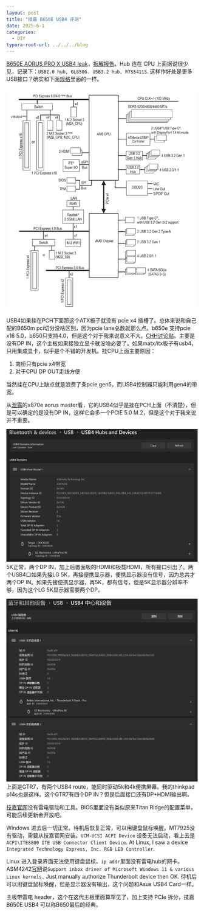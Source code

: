 ```yaml
---
layout: post
title: "技嘉 B650E USB4 评测"
date: 2025-6-1
categories:
  - DIY
typora-root-url: ../../../blog
---
```


[B650E AORUS PRO X USB4 leak](https://unikoshardware.com/2024/06/gigabyte-b650e-aorus-and-x870e-leak.html)，[拆解报告](https://post.smzdm.com/p/am3px0zz/)。Hub 连在 CPU 上面据说很少见，记录下：`USB2.0 hub, GL850G. USB3.2 hub, RTS5411S`. 这样作好处是更多USB接口？确实和下面[规格](https://www.aorus.com/zh-tw/motherboards/b650e-aorus-pro-x-usb4-rev-10/Specification)里面的一样。

![block](/images/2025/b650e-usb4.png)

USB4如果挂在PCH下面那这个ATX板子就没有 pcie x4 插槽了。总体来说和自己配的B650m pci切分没啥区别，因为pcie lane总数就那么点。b650e 支持pcie x16 5.0，b650只支持4.0，但是这个对于我来说意义不大。[CHH讨论贴](https://www.chiphell.com/thread-2618079-1-3.html)。主要是没有DP IN，这个主板如果接独立显卡就没啥必要了。如果matx/itx板子有usb4，只用集成显卡，似乎是个不错的开发机。挂CPU上面主要原因：
1. 南桥只有pcie x4带宽
2. 对于CPU DP OUT走线方便

当然挂在CPU上缺点就是浪费了条pcie gen5，而USB4控制器只能利用gen4的带宽。

从[泄露](https://www.4gamers.com.tw/news/detail/64969/gigabyte-x870e-aorus-master-ppt-leaks-amd-ryzen-9000-spec)的x870e aorus master看，它的USB4似乎是挂在PCH上面（不清楚），但是可以确定的是没有DP IN，这样它会多一个PCIE 5.0 M.2，但是这个对于我来说并不重要。

![Untitled](/images/2025/b650e-usb4-control-pannel.png)
5K正常，两个DP IN，加上后置面板的HDMI和板载HDMI，所有接口引出了。两个USB4口如果先接LG 5K，再接便携显示器，便携显示器没有信号，因为总共才两个DP IN。如果先接便携显示器，再5K，都有信号，但是5K显示器分辨率不够，因为这个LG 5K显示器需要两个DP。

![Untitled](/images/2025/gtr7-usb4-control-pannel.png)
上面是GTR7，有两个USB4 route，能同时驱动5k和4k便携屏幕。我的thinkpad p14s也是这样。这个GTR7有四个DP IN？但是后面接口还有DP+HDMI输出啊。

[技嘉官网](https://www.gigabyte.com/Motherboard/B650E-AORUS-PRO-X-USB4-rev-10)没有雷电驱动和工具。BIOS里面没有类似原来Titan Ridge的配置菜单，可能后续更新会开放吧。

Windows 进去后一切正常。待机后恢复正常，可以用键盘鼠标唤醒。MT7925没有驱动，需要从技嘉官网安装。`UCM-UCSI ACPI Device` 设备无法启动，看上去是`ACPI\ITE8800 ITE USB Connector Client Device`. At Linux, I saw a device `Integrated Technology Express, Inc. RGB LED Controller`.

Linux 进入登录界面无法使用键盘鼠标，`ip addr`里面没有雷电hub的网卡。ASM4242[官网](https://www.asmedia.com.tw/product/e20zx49yU0SZBUH5/363Zx80yu6sY3XH2)说`Support inbox driver of Microsoft Windows 11 & various Linux kernels.` Just manually authorize Thunderbolt device then OK. 待机后可以用键盘鼠标唤醒，但是显示器没有输出，这个问题和Asus USB4 Card一样。

主板带雷电 header，这个在这代主板里面算罕见了，加上支持 PCIe 拆分，技嘉 B650E USB4 可以称B650最后的经典。
